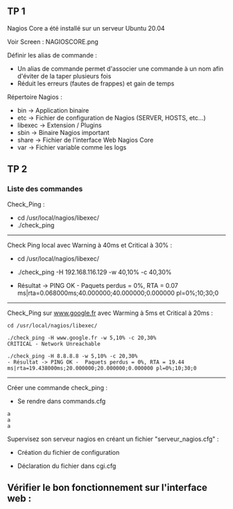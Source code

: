 ## TP 1

Nagios Core a été installé sur un serveur Ubuntu 20.04

Voir Screen : NAGIOSCORE.png

Définir les alias de commande :
- Un alias de commande permet d'associer une commande à un nom afin d'éviter de la taper plusieurs fois
- Réduit les erreurs (fautes de frappes) et gain de temps


Répertoire Nagios :
- bin -> Application binaire
- etc -> Fichier de configuration de Nagios (SERVER, HOSTS, etc...)
- libexec -> Extension / Plugins
- sbin -> Binaire Nagios important
- share -> Fichier de l'interface Web Nagios Core
- var -> Fichier variable comme les logs

## TP 2

### Liste des commandes

Check_Ping :
- cd /usr/local/nagios/libexec/
- ./check_ping

---

Check Ping local avec Warning à 40ms et Critical à 30% :
- cd /usr/local/nagios/libexec/

- ./check_ping -H 192.168.116.129 -w 40,10% -c 40,30%
- Résultat -> PING OK -  Paquets perdus = 0%, RTA = 0.07 ms|rta=0.068000ms;40.000000;40.000000;0.000000 pl=0%;10;30;0

---

Check_Ping sur www.google.fr avec Warming à 5ms et Critical à 20ms :

```
cd /usr/local/nagios/libexec/
```

```
./check_ping -H www.google.fr -w 5,10% -c 20,30%
CRITICAL - Network Unreachable
```

```
./check_ping -H 8.8.8.8 -w 5,10% -c 20,30%
- Résultat -> PING OK -  Paquets perdus = 0%, RTA = 19.44 ms|rta=19.438000ms;20.000000;20.000000;0.000000 pl=0%;10;30;0
```

---

Créer une commande check_ping :
- Se rendre dans commands.cfg
```
a
a
a
```

Supervisez son serveur nagios en créant un fichier "serveur_nagios.cfg" :
- Création du fichier de configuration

- Déclaration du fichier dans cgi.cfg

Vérifier le bon fonctionnement sur l'interface web :
- 

